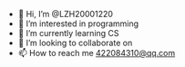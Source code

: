 - 👋 Hi, I’m @LZH20001220
- 👀 I’m interested in programming
- 🌱 I’m currently learning CS
- 💞️ I’m looking to collaborate on 
- 📫 How to reach me 422084310@qq.com

<!---
LZH20001220/LZH20001220 is a ✨ special ✨ repository because its `README.md` (this file) appears on your GitHub profile.
You can click the Preview link to take a look at your changes.
--->
